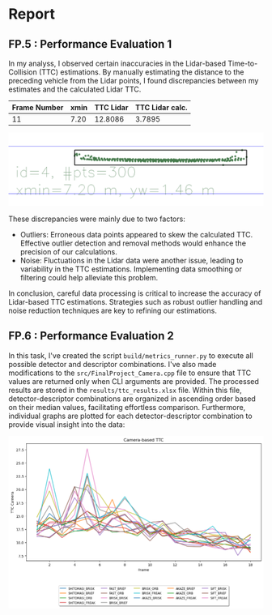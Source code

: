 # Report

## FP.5 : Performance Evaluation 1

In my analyss, I observed certain inaccuracies in the Lidar-based Time-to-Collision (TTC) estimations. By manually estimating the distance to the preceding vehicle from the Lidar points, I found discrepancies between my estimates and the calculated Lidar TTC.

| Frame Number | xmin | TTC Lidar | TTC Lidar calc. |
|--------------|------|-----------|-----------------|
| 11           | 7.20 | 12.8086   | 3.7895          |

![Lidar Frame 11](results/frame_11.png)

These discrepancies were mainly due to two factors:
* Outliers: Erroneous data points appeared to skew the calculated TTC. Effective outlier detection and removal methods would enhance the precision of our calculations.
* Noise: Fluctuations in the Lidar data were another issue, leading to variability in the TTC estimations. Implementing data smoothing or filtering could help alleviate this problem.

In conclusion, careful data processing is critical to increase the accuracy of Lidar-based TTC estimations. Strategies such as robust outlier handling and noise reduction techniques are key to refining our estimations.

## FP.6 : Performance Evaluation 2

In this task, I've created the script `build/metrics_runner.py` to execute all possible detector and descriptor combinations.
I've also made modifications to the `src/FinalProject_Camera.cpp` file to ensure that TTC values are returned only when CLI arguments are provided.
The processed results are stored in the `results/ttc_results.xlsx` file.
Within this file, detector-descriptor combinations are organized in ascending order based on their median values, facilitating effortless comparison.
Furthermore, individual graphs are plotted for each detector-descriptor combination to provide visual insight into the data:

![Camera Metrics](results/camera_ttc_graph.png)
